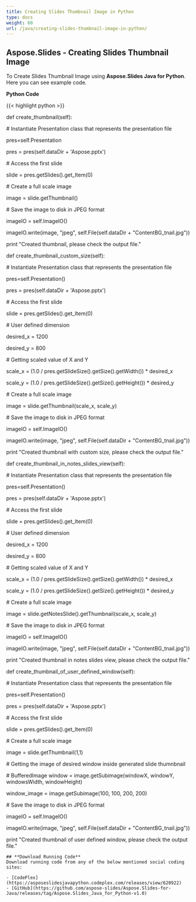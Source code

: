 ```yaml
---
title: Creating Slides Thumbnail Image in Python
type: docs
weight: 60
url: /java/creating-slides-thumbnail-image-in-python/
---
```


## **Aspose.Slides - Creating Slides Thumbnail Image**
To Create Slides Thumbnail Image using **Aspose.Slides Java for Python**. Here you can see example code.

**Python Code**

{{< highlight python >}}

 def create_thumbnail(self):

\# Instantiate Presentation class that represents the presentation file

pres=self.Presentation

pres = pres(self.dataDir + 'Aspose.pptx')

\# Access the first slide

slide = pres.getSlides().get_Item(0)

\# Create a full scale image

image = slide.getThumbnail()

\# Save the image to disk in JPEG format

imageIO = self.ImageIO()

imageIO.write(image, "jpeg", self.File(self.dataDir + "ContentBG_tnail.jpg"))

print "Created thumbnail, please check the output file."

def create_thumbnail_custom_size(self):

\# Instantiate Presentation class that represents the presentation file

pres=self.Presentation()

pres = pres(self.dataDir + 'Aspose.pptx')

\# Access the first slide

slide = pres.getSlides().get_Item(0)

\# User defined dimension

desired_x = 1200

desired_y = 800

\# Getting scaled value  of X and Y

scale_x = (1.0 / pres.getSlideSize().getSize().getWidth()) * desired_x

scale_y = (1.0 / pres.getSlideSize().getSize().getHeight()) * desired_y

\# Create a full scale image

image = slide.getThumbnail(scale_x, scale_y)

\# Save the image to disk in JPEG format

imageIO = self.ImageIO()

imageIO.write(image, "jpeg", self.File(self.dataDir + "ContentBG_tnail.jpg"))

print "Created thumbnail with custom size, please check the output file."

def create_thumbnail_in_notes_slides_view(self):

\# Instantiate Presentation class that represents the presentation file

pres=self.Presentation()

pres = pres(self.dataDir + 'Aspose.pptx')

\# Access the first slide

slide = pres.getSlides().get_Item(0)

\# User defined dimension

desired_x = 1200

desired_y = 800

\# Getting scaled value  of X and Y

scale_x = (1.0 / pres.getSlideSize().getSize().getWidth()) * desired_x

scale_y = (1.0 / pres.getSlideSize().getSize().getHeight()) * desired_y

\# Create a full scale image

image = slide.getNotesSlide().getThumbnail(scale_x, scale_y)

\# Save the image to disk in JPEG format

imageIO = self.ImageIO()

imageIO.write(image, "jpeg", self.File(self.dataDir + "ContentBG_tnail.jpg"))

print "Created thumbnail in notes slides view, please check the output file."

def create_thumbnail_of_user_defined_window(self):

\# Instantiate Presentation class that represents the presentation file

pres=self.Presentation()

pres = pres(self.dataDir + 'Aspose.pptx')

\# Access the first slide

slide = pres.getSlides().get_Item(0)

\# Create a full scale image

image = slide.getThumbnail(1,1)

\# Getting the image of desired window inside generated slide thumnbnail

\# BufferedImage window = image.getSubimage(windowX, windowY, windowsWidth, windowHeight)

window_image = image.getSubimage(100, 100, 200, 200)

\# Save the image to disk in JPEG format

imageIO = self.ImageIO()

imageIO.write(image, "jpeg", self.File(self.dataDir + "ContentBG_tnail.jpg"))

print "Created thumbnail of user defined window, please check the output file."

```
## **Download Running Code**
Download running code from any of the below mentioned social coding sites:

- [CodePlex](https://asposeslidesjavapython.codeplex.com/releases/view/620922)
- [GitHub](https://github.com/aspose-slides/Aspose.Slides-for-Java/releases/tag/Aspose.Slides_Java_for_Python-v1.0)
